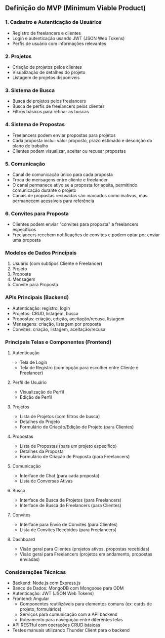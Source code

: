 ## Definição do MVP (Minimum Viable Product)

### 1. Cadastro e Autenticação de Usuários
- Registro de freelancers e clientes
- Login e autenticação usando JWT (JSON Web Tokens)
- Perfis de usuário com informações relevantes

### 2. Projetos
- Criação de projetos pelos clientes
- Visualização de detalhes do projeto
- Listagem de projetos disponíveis

### 3. Sistema de Busca
- Busca de projetos pelos freelancers
- Busca de perfis de freelancers pelos clientes
- Filtros básicos para refinar as buscas

### 4. Sistema de Propostas
- Freelancers podem enviar propostas para projetos
- Cada proposta inclui: valor proposto, prazo estimado e descrição do plano de trabalho
- Clientes podem visualizar, aceitar ou recusar propostas

### 5. Comunicação
- Canal de comunicação único para cada proposta
- Troca de mensagens entre cliente e freelancer
- O canal permanece ativo se a proposta for aceita, permitindo comunicação durante o projeto
- Canais de propostas recusadas são marcados como inativos, mas permanecem acessíveis para referência

### 6. Convites para Proposta
- Clientes podem enviar "convites para proposta" a freelancers específicos
- Freelancers recebem notificações de convites e podem optar por enviar uma proposta

### Modelos de Dados Principais
1. Usuário (com subtipos Cliente e Freelancer)
2. Projeto
3. Proposta
4. Mensagem
5. Convite para Proposta

### APIs Principais (Backend)
- Autenticação: registro, login
- Projetos: CRUD, listagem, busca
- Propostas: criação, edição, aceitação/recusa, listagem
- Mensagens: criação, listagem por proposta
- Convites: criação, listagem, aceitação/recusa

### Principais Telas e Componentes (Frontend)
1. Autenticação
   - Tela de Login
   - Tela de Registro (com opção para escolher entre Cliente e Freelancer)

2. Perfil de Usuário
   - Visualização de Perfil
   - Edição de Perfil

3. Projetos
   - Lista de Projetos (com filtros de busca)
   - Detalhes do Projeto
   - Formulário de Criação/Edição de Projeto (para Clientes)

4. Propostas
   - Lista de Propostas (para um projeto específico)
   - Detalhes da Proposta
   - Formulário de Criação de Proposta (para Freelancers)

5. Comunicação
   - Interface de Chat (para cada proposta)
   - Lista de Conversas Ativas

6. Busca
   - Interface de Busca de Projetos (para Freelancers)
   - Interface de Busca de Freelancers (para Clientes)

7. Convites
   - Interface para Envio de Convites (para Clientes)
   - Lista de Convites Recebidos (para Freelancers)

8. Dashboard
   - Visão geral para Clientes (projetos ativos, propostas recebidas)
   - Visão geral para Freelancers (projetos em andamento, propostas enviadas)

### Considerações Técnicas
- Backend: Node.js com Express.js
- Banco de Dados: MongoDB com Mongoose para ODM
- Autenticação: JWT (JSON Web Tokens)
- Frontend: Angular
  - Componentes reutilizáveis para elementos comuns (ex: cards de projeto, formulários)
  - Serviços para comunicação com a API backend
  - Roteamento para navegação entre diferentes telas
- API RESTful com operações CRUD básicas
- Testes manuais utilizando Thunder Client para o backend
